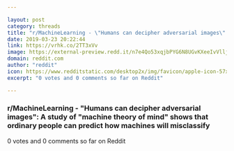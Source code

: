```yaml
---

layout: post
category: threads
title: "r/MachineLearning - \"Humans can decipher adversarial images\": A study of \"machine theory of mind\" shows that ordinary people can predict how machines will misclassify"
date: 2019-03-23 20:22:44
link: https://vrhk.co/2TT3xVv
image: https://external-preview.redd.it/n7e4Qo53xqjbPYG6N8UGvKXeeIvVlljbojRXjSODMZw.jpg?auto=webp&s=fd6191b1794b2ea6c89ebc12f0af3f328d13b3c3
domain: reddit.com
author: "reddit"
icon: https://www.redditstatic.com/desktop2x/img/favicon/apple-icon-57x57.png
excerpt: "0 votes and 0 comments so far on Reddit"

---
```


### r/MachineLearning - "Humans can decipher adversarial images": A study of "machine theory of mind" shows that ordinary people can predict how machines will misclassify

0 votes and 0 comments so far on Reddit